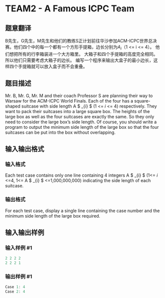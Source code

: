 # TEAM2 - A Famous ICPC Team

## 题意翻译

B先生，G先生，M先生和他们的教练S正计划前往华沙参加ACM-ICPC世界总决赛。他们四个中的每一个都有一个方形手提箱，边长分别为$A_i$（1 <= i <= 4）。 他们想把所有的行李箱装进一个大方箱里。 大箱子和四个手提箱的高度完全相同。 所以他们只需要考虑大箱子的边长。 编写一个程序来输出大盒子的最小边长，这样四个手提箱就可以放入盒子而不会重叠。

## 题目描述

Mr. B, Mr. G, Mr. M and their coach Professor S are planning their way to Warsaw for the ACM-ICPC World Finals. Each of the four has a square-shaped suitcase with side length A $ _{i} $ (1 <= _i_ <= 4) respectively. They want to pack their suitcases into a large square box. The heights of the large box as well as the four suitcases are exactly the same. So they only need to consider the large box’s side length. Of course, you should write a program to output the minimum side length of the large box so that the four suitcases can be put into the box without overlapping.

## 输入输出格式

### 输入格式

Each test case contains only one line containing 4 integers A $ _{i} $ (1<= _i_ <=4, 1<= A $ _{i} $ <=1,000,000,000) indicating the side length of each suitcase.

### 输出格式

For each test case, display a single line containing the case number and the minimum side length of the large box required.

## 输入输出样例

### 输入样例 #1

```cpp
2 2 2 2
2 2 2 1
```


### 输出样例 #1

```cpp
Case 1: 4
Case 2: 4
```


